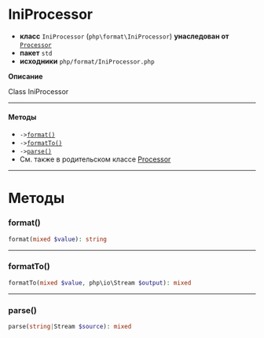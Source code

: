 # IniProcessor

- **класс** `IniProcessor` (`php\format\IniProcessor`) **унаследован от** [`Processor`](https://github.com/jphp-compiler/jphp/blob/master/jphp-runtime/api-docs/classes/php/format/Processor.ru.md)
- **пакет** `std`
- **исходники** `php/format/IniProcessor.php`

**Описание**

Class IniProcessor

---

#### Методы

- `->`[`format()`](#method-format)
- `->`[`formatTo()`](#method-formatto)
- `->`[`parse()`](#method-parse)
- См. также в родительском классе [Processor](https://github.com/jphp-compiler/jphp/blob/master/jphp-runtime/api-docs/classes/php/format/Processor.ru.md)

---
# Методы

<a name="method-format"></a>

### format()
```php
format(mixed $value): string
```

---

<a name="method-formatto"></a>

### formatTo()
```php
formatTo(mixed $value, php\io\Stream $output): mixed
```

---

<a name="method-parse"></a>

### parse()
```php
parse(string|Stream $source): mixed
```